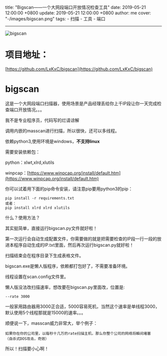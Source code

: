 title: "Bigscan——一个大网段端口开放情况检查工具"
date: 2019-05-21 12:00:00 +0800
update: 2019-05-21 12:00:00 +0800
author: me
cover: "-/images/bigscan.png"
tags:
    - 扫描
    - 工具
    - 端口

---

![bigscan](-/images/bigscan.png)

# 项目地址：

[https://github.com/LxKxC/bigscan](https://github.com/LxKxC/bigscan)

# bigscan
这是一个大网段端口扫描器，使用场景是产品经理丢给你上千IP段让你一天完成检查端口开放情况。。。

我不是专业程序员，代码写的烂请谅解

调用内嵌的masscan进行扫描，所以很快，还可以多线程。

依赖python3,使用环境是windows，**不支持linux**

需要安装依赖包：

python：xlwt,xlrd,xlutils

winpcap：[https://www.winpcap.org/install/default.htm](https://www.winpcap.org/install/default.htm)

你可以试着用下面的pip命令安装，请注意pip要用python3的pip：

	pip install -r requirements.txt
	或者：
	pip install xlrd xlrd xlutils

什么？使用方法？

其实挺简单，直接运行bigscan.py文件就好啦！

第一次运行会自动生成配置文件，你需要做的就是把需要检查的IP段一行一段的放进本程序自动生成的IP.txt里面，然后再次运行bigscan.py就好啦！

扫描结束会在程序目录下生成表格文件。

bigscan.exe是懒人版程序，依赖都打包好了，不需要准备环境。

线程设置在scan.config文件里。

懒人版没法改扫描速率，想改要在bigscan.py里面改，位置是:

	--rate 3000
一般家用路由器用3000正合适，5000容易死机，当然这个速率是单线程3000，默认使用5个线程那就是15000的速率。。。

顺便说一下，masscan威力非常大，举个例子：

	如果你在你的公司里，以每秒十几万的rate扫描主机，那么你整个公司的网络将瞬间堵塞
	（自杀式DOS攻击，奇效）

所以！扫描要小心啊！
